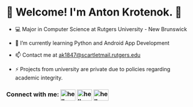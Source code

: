 # 👋 Welcome!   I'm Anton Krotenok. 👋

- 💻 Major in Computer Science at Rutgers University - New Brunswick
- 🌱 I’m currently learning Python and Android App Development
- 📫 Contact me at ak1847@scartletmail.rutgers.edu

- ⚡ Projects from university are private due to policies regarding academic integrity.

### Connect with me:    <a href="https://linkedin.com/in/antonkrotenok" target="blank"><img align="center" src="https://raw.githubusercontent.com/rahuldkjain/github-profile-readme-generator/master/src/images/icons/Social/linked-in-alt.svg" alt="hello" height="30" width="40" /></a> <a href="https://instagram.com/theonlyanton" target="blank"><img align="center" src="https://raw.githubusercontent.com/rahuldkjain/github-profile-readme-generator/master/src/images/icons/Social/instagram.svg" alt="hello" height="30" width="40" /></a> <a href="https://twitter.com/anton_krotenok" target="blank"><img align="center" src="https://raw.githubusercontent.com/rahuldkjain/github-profile-readme-generator/master/src/images/icons/Social/twitter.svg" alt="hello" height="30" width="40" /></a>
<!--
**theonlyanton/theonlyanton** is a ✨ _special_ ✨ repository because its `README.md` (this file) appears on your GitHub profile.

Here are some ideas to get you started:

- 🔭 I’m currently working on ...
- 🌱 I’m currently learning ...
- 👯 I’m looking to collaborate on ...
- 🤔 I’m looking for help with ...
- 💬 Ask me about ...
- 📫 How to reach me: ...
- 😄 Pronouns: ...
- ⚡ Fun fact: ...
-->
